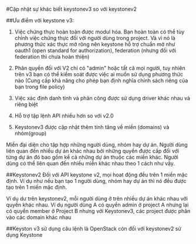 #Cập nhật sự khác biết keystonev3 so với keystonev2


##Ưu điểm với keystone v3:

1) Việc chứng thực hoàn toàn được modul hóa. Bạn hoàn toàn có thể tùy chỉnh việc chứng thực đối với người dùng trong project. Và vì nó là phương thức xác thực mở rông nên keystone hỗ trợ chuẩn mở như oauth1 (open standard for authorization), federation (nhưng đối với federation thì chưa hoàn thiện)

2) Phân quyền đối với V2 chỉ có "admin" hoặc tất cả mọi người, tuy nhiên trên v3 bạn có thể kiểm soát được việc ai muốn sử dụng phương thức nào (Cung cấp khả năng cho phép bạn định nghĩa chính sách riêng của bạn trong file policy)

3) Việc xác định danh tính và phân công được sử dụng driver khác nhau và riêng biệt

4) Hỗ trợ tập lệnh API nhiều hơn so với v2.0

5) Keystonev3 được cập nhật thêm tính tăng về miền (domains) và nhóm(group)

Miền đại diện cho tập hợp những người dùng, nhóm hay dự án. Người dùng liên quan đến nhiều dự án khác nhau bởi những quyền được cấp đối với từng dự án đó bao gồm kể cả những dự án thuộc các miền khác. Người dùng có thể liên quan đến nhiều miền khác nhau theo 1 cách như vậy.

##Keystonev2
Đối với API keystone v2, mọi hoat động đều trên 1 miền mặc định. Ví dụ như nếu bạn tạo 1 người dùng, nhóm hay dự án thì nó đều được tạo trên 1 miền mặc định.
 
Ví dụ dư trên keystonev2, mỗi người dùng ở trên nhiều dự án khác nhau với quyền khác nhau. Ví dụ người dùng A có quyền admin ở project A nhưng lại có quyền member ở Project B nhưng với Keystonev3, các project được phân vào các domain khác nhau
 

##Keyston v3 sử dụng câu lệnh là OpenStack còn đối với keystonev2 sử dụng Keystone 